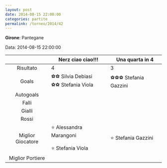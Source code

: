 ```yaml
---
layout: post
date: 2014-08-15 22:00:00
categories: partite
permalink: /torneo/2014/42
---
```

**Girone**: Pantegane

Data: 2014-08-15 22:00:00

| | Nerz ciao ciao!!! | Una quarta in 4 |
|:-----:|-----|-----|
Risultato|4|3
Goals|⚽⚽ Silvia Debiasi<br/>⚽⚽ Stefania Viola|⚽⚽⚽ Stefania Gazzini<br/>
Autogoals||
Falli||
Gialli||
Rossi||
Miglior Giocatore|⭐ Alessandra Marangoni<br/><br/>⭐ Stefania Viola<br/>|⭐ Stefania Gazzini<br/>
Miglior Portiere||